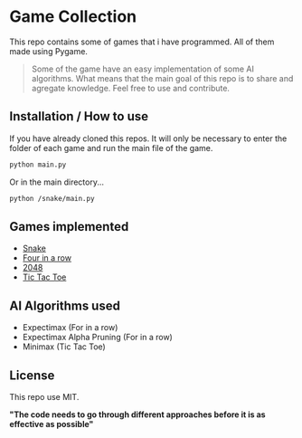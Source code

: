 # Game Collection

This repo contains some of games that i have programmed.
All of them made using Pygame.

> Some of the game have an easy implementation of
> some AI algorithms.
> What means that the main goal of this repo is to share
> and agregate knowledge.
> Feel free to use and contribute.

## Installation / How to use

If you have already cloned this repos.
It will only be necessary to enter the folder of each game and run the main file of the game.

```sh
python main.py
```

Or in the main directory...

```sh
python /snake/main.py
```

## Games implemented

- [Snake](https://github.com/robertocarlosmedina/games_collection/tree/main/snake)
- [Four in a row](https://github.com/robertocarlosmedina/games_collection/tree/main/for_in_a_row)
- [2048](https://github.com/robertocarlosmedina/games_collection/tree/main/2048)
- [Tic Tac Toe](https://github.com/robertocarlosmedina/games_collection/tree/main/Tic_Tac_Toe)

## AI Algorithms used

- Expectimax (For in a row)
- Expectimax Alpha Pruning (For in a row)
- Minimax (Tic Tac Toe)

## License

This repo use MIT.

**"The code needs to go through different approaches before it is as effective as possible"**

